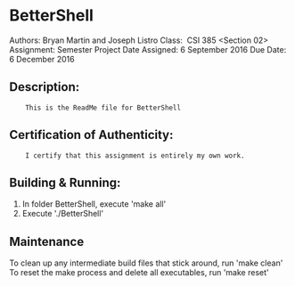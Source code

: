 # BetterShell

Authors: Bryan Martin and Joseph Listro
Class:  CSI 385 <Section 02>
Assignment: Semester Project
Date Assigned: 6 September 2016
Due Date: 6 December 2016

##	Description:
		This is the ReadMe file for BetterShell

##	Certification of Authenticity:
		I certify that this assignment is entirely my own work.


##  Building & Running:
1. In folder BetterShell, execute 'make all'
3. Execute './BetterShell'

##  Maintenance
To clean up any intermediate build files that stick around, run 'make clean'
To reset the make process and delete all executables, run 'make reset'
